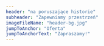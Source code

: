 ```yaml
---
header: "na poruszające historie"
subheader: "Zapewniamy przestrzeń"
imageFileName: "header-bg.jpg"
jumpToAnchor: "Oferta"
jumpToAnchorText: "Zapraszamy!"
---
```

